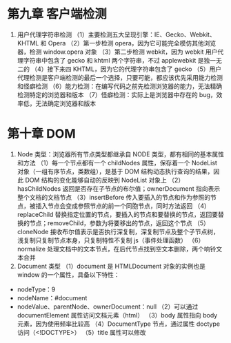 # 第九章 客户端检测

1. 用户代理字符串检测
   （1）主要检测五大呈现引擎：IE、Gecko、Webkit、KHTML 和 Opera
   （2）第一步检测 opera，因为它可能完全模仿其他浏览器，检测 window.opera 对象
   （3）第二步检测 webkit，因为 webkit 用户代理字符串中包含了 gecko 和 khtml 两个字符串，不过 applewebkit 是独一无二的
   （4）接下来四 KHTML，因为它的代理字符串包含了 gecko
   （5）用户代理检测是客户端检测的最后一个选择，只要可能，都应该优先采用能力检测和怪癖检测
   （6）能力检测：在编写代码之前先检测浏览器的能力，无法精确检测特定的浏览器和版本
   （7）怪癖检测：实际上是浏览器中存在的 bug，效率低，无法确定浏览器和版本

# 第十章 DOM

1. Node 类型：浏览器所有节点类型都继承自 NODE 类型，都有相同的基本属性和方法
   （1）每一个节点都有一个 childNodes 属性，保存着一个 NodeList 对象（一组有序节点，类数组），是基于 DOM 结构动态执行查询的结果，因此 DOM 结构的变化能够自动的反映到 NodeList 对象上
   （2）hasChildNodes 返回是否存在子节点的布尔值；ownerDocument 指向表示整个文档的文档节点
   （3）insertBefore 传入要插入的节点和作为参照的节点，被插入节点会变成参照节点的前一个同胞节点，同时方法返回
   （4）replaceChild 替换指定位置的节点，要插入的节点和要替换的节点，返回要替换的节点；removeChild，参数为将要移出的节点，返回这个节点
   （5）cloneNode 接收布尔值表示是否执行深复制，深复制节点及整个子节点树，浅复制只复制节点本身，只复制特性不复制 js（事件处理函数）
   （6）normalize 处理文档中的文本节点，在后代节点找到空文本删除，两个响铃文本合并
2. Document 类型
   （1）document 是 HTMLDocument 对象的实例也是 window 的一个属性，具备以下特性：

- nodeType：9
- nodeName：#document
- nodeValue、parentNode、ownerDocument：null
  （2）可以通过 documentElement 属性访问文档元素（html）
  （3）body 属性指向 body 元素，因为使用频率比较高
  （4）DocumentType 节点，通过属性 doctype 访问（<!DOCTYPE>）
  （5）title 属性可以修改<title>内容
  （6）URL：地址栏中的 url；domain 只包含域名；referrer 链接到当前页面的哪个页面的 URL，在没有来源时为空字符串;三个属性中只有 domain 可以设置，不能设置不包含的域，可以讲 domain 设置为相同值就可以互相访问对方的 js 对象（跨域），domain 松散设置之后就不能再紧绷了。
  （7）getElementByTagName：获得一个 HTMLCollection 对象可以通过方括号 name 属性取得具体的元素，或者 nameItem 方法
  （8）getElementsByName：返回带有给定 name 特性的所有元素
  （9）文档写入：write、writeIn 都可以在页面被加载过程中动态写入内容，输出流写入网页的能力，还能引入 js 脚本，在文档加载结束之后调用回重写整个页面

3. Element 类型
   （1）是最常用的类型，提供对元素标签名、子节点和特性的访问；nodeType=1；nodeName 为元素标签名；nodeValue=null；parentNode 可能是 Element 或者 Document
   （2）tagName 和 nodeName 获得相同的值但是都是大写，用于比较的时候记得使用 toLowerCase 转换
   （3）html 元素标准属性：id、title、lang、dir（语言方向）、className（为了与 es 的 class 区分）
   （4）取得特性：getAttribute、setAttribute、removeAttribute 可以针对任何特性使用，可获得自定义属性名，且不区分大小写，自定义特性加上 data-以便验证
   （5）style 属性通过 getAttribute 返回字符串而通过属性访问回返回对象，还有 onclick 类似；
   （6）使用属性访问对象属性，使用 getAttribute 访问自定义属性
   （7）通过点操作添加一个自定义属性，该属性不会自动成为元素的特性，getAttribute 无效
   （8）removeAttribute：彻底删除元素的特性，不仅清除特性的值也会删除特性

